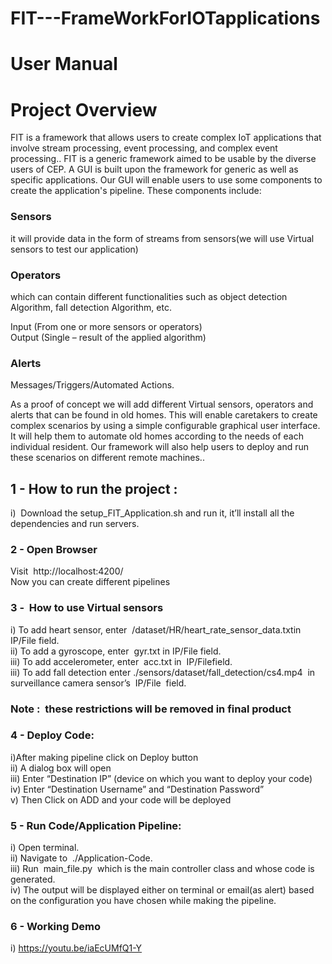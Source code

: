 # FIT---FrameWorkForIOTapplications

# User Manual

# Project Overview

FIT is a framework that allows users to create complex IoT applications that involve
stream processing, event processing, and complex event processing.. FIT is a generic
framework aimed to be usable by the diverse users of CEP. A GUI is built upon the
framework for generic as well as specific applications. Our GUI will enable users to use
some components to create the application's pipeline. These components include:

### Sensors
it will provide data in the form of streams from sensors(we will use
Virtual sensors to test our application)
### Operators
which can contain different functionalities such as object
detection Algorithm, fall detection Algorithm, etc.

Input (From one or more sensors or operators)<br>
Output (Single – result of the applied algorithm)

### Alerts
Messages/Triggers/Automated Actions.<br>
    
As a proof of concept we will add different Virtual sensors, operators and alerts that can be
found in old homes. This will enable caretakers to create complex scenarios by using a
simple configurable graphical user interface. It will help them to automate old homes
according to the needs of each individual resident. Our framework will also help users to
deploy and run these scenarios on different remote machines.. <br>


## 1 - How to run the project :<br>

i) ​ Download the setup_FIT_Application.sh and run it, it’ll install all the dependencies and run servers.<br>
### 2 - Open Browser
Visit ​ http://localhost:4200/<br>
Now you can create different pipelines<br>
### 3 -​ ​ How to use Virtual sensors
i) To add heart sensor, enter ​ /dataset/HR/heart_rate_sensor_data.txt​ in ​ IP/File​ field.<br>
ii) To add a gyroscope, enter ​ gyr.txt​ in ​ IP/File​ field.<br>
iii) To add accelerometer, enter ​ acc.txt​ in ​ IP/File​ field.<br>
iii) To add fall detection enter ​ ./sensors/dataset/fall_detection/cs4.mp4 ​ in surveillance
camera sensor’s ​ IP/File ​ field.<br>
### Note : ​ these restrictions will be removed in final product
### 4 - Deploy Code:
i)After making pipeline click on Deploy button<br>
ii) A dialog box will open<br>
iii) Enter “Destination IP” (device on which you want to deploy your code)<br>
iv) Enter “Destination Username” and “Destination Password”<br>
v) Then Click on ADD and your code will be deployed<br>
### 5 - Run Code/Application Pipeline:
i) Open terminal.<br>
ii) Navigate to ​ ./Application-Code.<br>
iii) Run ​ main_file.py ​ which is the main controller class and whose code is generated.<br>
iv) The output will be displayed either on terminal or email(as alert) based on the
configuration you have chosen while making the pipeline.<br>
### 6 - Working Demo
i) https://youtu.be/iaEcUMfQ1-Y


